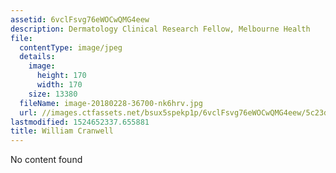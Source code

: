 ```yaml
---
assetid: 6vclFsvg76eWOCwQMG4eew
description: Dermatology Clinical Research Fellow, Melbourne Health
file:
  contentType: image/jpeg
  details:
    image:
      height: 170
      width: 170
    size: 13380
  fileName: image-20180228-36700-nk6hrv.jpg
  url: //images.ctfassets.net/bsux5spekp1p/6vclFsvg76eWOCwQMG4eew/5c23d30f4b350eba854b8c8747960ebe/image-20180228-36700-nk6hrv.jpg
lastmodified: 1524652337.655881
title: William Cranwell
---
```

No content found